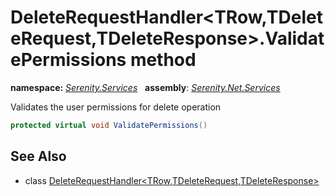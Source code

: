 # DeleteRequestHandler&lt;TRow,TDeleteRequest,TDeleteResponse&gt;.ValidatePermissions method
**namespace:** *[Serenity.Services](../../README.md#serenity.services-namespace)*   **assembly**: *[Serenity.Net.Services](../../README.md)*

Validates the user permissions for delete operation

```csharp
protected virtual void ValidatePermissions()
```

## See Also

* class [DeleteRequestHandler&lt;TRow,TDeleteRequest,TDeleteResponse&gt;](../DeleteRequestHandler-3.md)